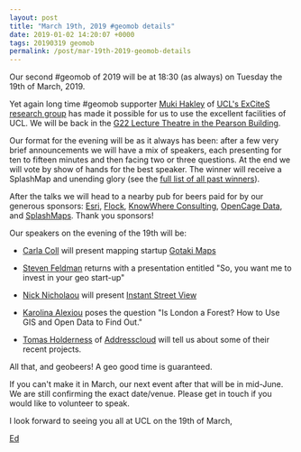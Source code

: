 ```yaml
--- 
layout: post
title: "March 19th, 2019 #geomob details"
date: 2019-01-02 14:20:07 +0000
tags: 20190319 geomob
permalink: /post/mar-19th-2019-geomob-details
---
```


Our second #geomob of 2019 will be at 18:30 (as always) on Tuesday the 
19th of March, 2019. 

Yet again long time #geomob supporter
[Muki Hakley](https://twitter.com/mhaklay) of
[UCL's ExCiteS research group](https://www.ucl.ac.uk/excites)
has made it possible for us
to use the excellent facilities of UCL. We will be back in the
[G22 Lecture Theatre in the Pearson Building](https://www.ucl.ac.uk/maps/pearson). 

Our format for the evening will be as it always has been: after a few very brief announcements we will have a mix of speakers, each presenting for ten to fifteen minutes and then facing two or three questions. At the end we will vote by show of hands for the best speaker. The winner will receive a SplashMap and unending glory (see the [full list of all past winners](http://geomobldn.org/past-speakers)). 

After the talks we will head to a nearby pub for beers paid for by our 
generous sponsors: 
[Esri](https://developers.arcgis.com/startups/),
[Flock](https://flockcover.com), 
[KnowWhere Consulting](https://knowwhereconsulting.co.uk/),
[OpenCage Data](https://opencagedata.com/), 
and [SplashMaps](http://www.splash-maps.com/).
Thank you sponsors! 

Our speakers on the evening of the 19th will be:

* [Carla Coll](https://www.linkedin.com/in/ccollroca/) will present mapping startup [Gotaki Maps](https://twitter.com/Gotakimaps)

* [Steven Feldman](https://twitter.com/StevenFeldman) returns with a presentation entitled "So, you want me to invest in your geo start-up"

* [Nick Nicholaou](https://twitter.com/nowplainzero) will present [Instant Street View](https://www.instantstreetview.com)

* [Karolina Alexiou](https://twitter.com/_sandtweets) poses the question "Is London a Forest? How to Use GIS and Open Data to Find Out."

* [Tomas Holderness](https://twitter.com/iHolderness) of [Addresscloud](https://www.addresscloud.com) will tell us about some of their recent projects.


All that, and geobeers! A geo good time is guaranteed.

If you can't make it in March, our next event after that will be in mid-June. We are still confirming the exact date/venue. Please get in touch if you would like to volunteer to speak.

I look forward to seeing you all at UCL on the 19th of March,

[Ed](https://twitter.com/freyfogle)